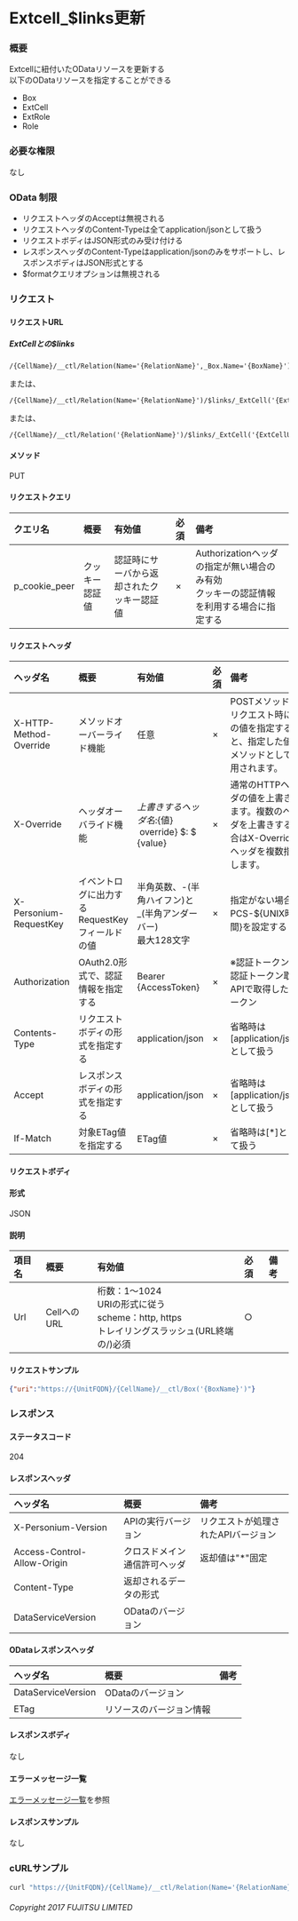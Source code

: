 # Extcell_$links更新
### 概要
Extcellに紐付いたODataリソースを更新する<br>以下のODataリソースを指定することができる

* Box
* ExtCell
* ExtRole
* Role

### 必要な権限
なし

### OData 制限
* リクエストヘッダのAcceptは無視される
* リクエストヘッダのContent-Typeは全てapplication/jsonとして扱う
* リクエストボディはJSON形式のみ受け付ける
* レスポンスヘッダのContent-Typeはapplication/jsonのみをサポートし、レスポンスボディはJSON形式とする
* $formatクエリオプションは無視される


### リクエスト
#### リクエストURL
##### ExtCellとの$links
```
/{CellName}/__ctl/Relation(Name='{RelationName}',_Box.Name='{BoxName}')/$links/_ExtCell('{ExtCellURL}')
```
または、
```
/{CellName}/__ctl/Relation(Name='{RelationName}')/$links/_ExtCell('{ExtCellURL}')
```
または、
```
/{CellName}/__ctl/Relation('{RelationName}')/$links/_ExtCell('{ExtCellURL}')
```
#### メソッド
PUT

#### リクエストクエリ

|クエリ名|概要|有効値|必須|備考|
|:--|:--|:--|:--|:--|
|p_cookie_peer|クッキー認証値|認証時にサーバから返却されたクッキー認証値|×|Authorizationヘッダの指定が無い場合のみ有効<br>クッキーの認証情報を利用する場合に指定する|
#### リクエストヘッダ

|ヘッダ名|概要|有効値|必須|備考|
|:--|:--|:--|:--|:--|
|X-HTTP-Method-Override|メソッドオーバーライド機能|任意|×|POSTメソッドでリクエスト時にこの値を指定すると、指定した値がメソッドとして使用されます。|
|X-Override|ヘッダオーバライド機能|${上書きするヘッダ名}:${値} &#160;override} $: $ {value}|×|通常のHTTPヘッダの値を上書きします。複数のヘッダを上書きする場合はX-Overrideヘッダを複数指定します。|
|X-Personium-RequestKey|イベントログに出力するRequestKeyフィールドの値|半角英数、-(半角ハイフン)と_(半角アンダーバー)<br>最大128文字|×|指定がない場合、PCS-${UNIX時間}を設定する|
|Authorization|OAuth2.0形式で、認証情報を指定する|Bearer {AccessToken}|×|※認証トークンは認証トークン取得APIで取得したトークン|
|Contents-Type|リクエストボディの形式を指定する|application/json|×|省略時は[application/json]として扱う|
|Accept|レスポンスボディの形式を指定する|application/json|×|省略時は[application/json]として扱う|
|If-Match|対象ETag値を指定する|ETag値|×|省略時は[*]として扱う|
#### リクエストボディ
#### 形式
JSON

#### 説明

|項目名|概要|有効値|必須|備考|
|:--|:--|:--|:--|:--|
|Url|CellへのURL|桁数：1&#65374;1024<br>URIの形式に従う<br>scheme：http, https<br>トレイリングスラッシュ(URL終端の/)必須|○||
#### リクエストサンプル
```JSON
{"uri":"https://{UnitFQDN}/{CellName}/__ctl/Box('{BoxName}')"}
```

### レスポンス
#### ステータスコード
204

#### レスポンスヘッダ

|ヘッダ名|概要|備考|
|:--|:--|:--|
|X-Personium-Version|APIの実行バージョン|リクエストが処理されたAPIバージョン|
|Access-Control-Allow-Origin|クロスドメイン通信許可ヘッダ|返却値は"*"固定|
|Content-Type|返却されるデータの形式||
|DataServiceVersion|ODataのバージョン||
#### ODataレスポンスヘッダ

|ヘッダ名|概要|備考|
|:--|:--|:--|
|DataServiceVersion|ODataのバージョン||
|ETag|リソースのバージョン情報||
#### レスポンスボディ
なし

#### エラーメッセージ一覧
[エラーメッセージ一覧](004_Error_Messages.md)を参照

#### レスポンスサンプル
なし


### cURLサンプル

```sh
curl "https://{UnitFQDN}/{CellName}/__ctl/Relation(Name='{RelationName}',_Box.Name='{BoxName}')/$links/_Box('{BoxName}')" -X PUT -i -H 'If-Match:*' -H 'Authorization: Bearer {AccessToken}' -H 'Accept: application/json' -d '{"uri":"https://{UnitFQDN}/{CellName}/__ctl/Box('update_{BoxName}')"}'
```

###### Copyright 2017 FUJITSU LIMITED
